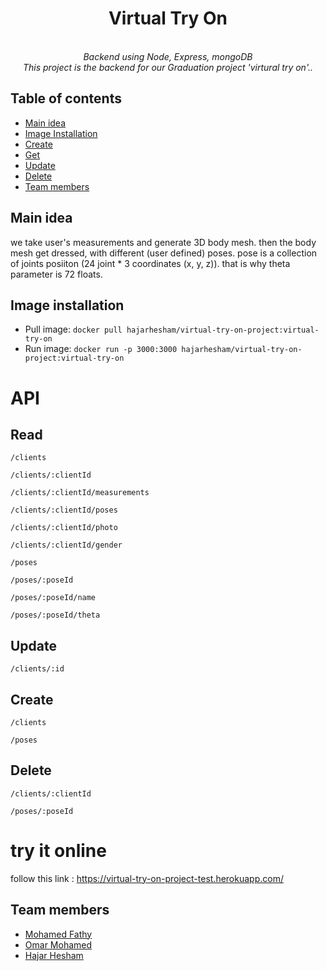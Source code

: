<h1 align="center">Virtual Try On</h1>

<p align="center">
  
  <br>
  <i>Backend using Node, Express, mongoDB
    <br> This project is the backend for our Graduation project 'virtural try on'..</i>
  <br>
</p>

## Table of contents

- [Main idea](#Main-idea)
- [Image Installation](#Image-installation)
- [Create](#Create)
- [Get](#Read)
- [Update](#Update)
- [Delete](#Delete)
- [Team members](#Team-members)



## Main idea
we take user's measurements and generate 3D body mesh.
then the body mesh get dressed, with different (user defined) poses.
pose is a collection of joints posiiton (24 joint * 3 coordinates (x, y, z)).
that is why theta parameter is 72 floats.

## Image installation
- Pull image: `docker pull hajarhesham/virtual-try-on-project:virtual-try-on`
- Run image: `docker run -p 3000:3000 hajarhesham/virtual-try-on-project:virtual-try-on`

# API
## Read 
`/clients`

`/clients/:clientId`

`/clients/:clientId/measurements`

`/clients/:clientId/poses`

`/clients/:clientId/photo`

`/clients/:clientId/gender`

`/poses`

`/poses/:poseId`

`/poses/:poseId/name`

`/poses/:poseId/theta`

## Update
`/clients/:id`

## Create
`/clients`

`/poses`

## Delete
`/clients/:clientId`

`/poses/:poseId`

# try it online
follow this link : https://virtual-try-on-project-test.herokuapp.com/



## Team members
- [Mohamed Fathy](https://github.com/Mohamed-Fathy-Salah)
- [Omar Mohamed](https://github.com/omarmohamed101)
- [Hajar Hesham](https://github.com/hajarhesham)
